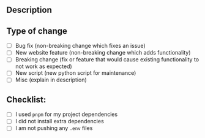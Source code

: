 ## Description

<!-- Please add summary of changes here. -->

## Type of change

- [ ] Bug fix (non-breaking change which fixes an issue)
- [ ] New website feature (non-breaking change which adds functionality)
- [ ] Breaking change (fix or feature that would cause existing functionality to not work as expected)
- [ ] New script (new python script for maintenance)
- [ ] Misc (explain in description)

## Checklist:

- [ ] I used `pnpm` for my project dependencies
- [ ] I did not install extra dependencies
- [ ] I am not pushing any `.env` files
